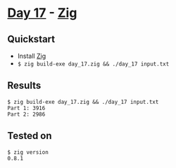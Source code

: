# [Day 17](https://adventofcode.com/2021/day/17) - [Zig](https://ziglang.org/)

## Quickstart
* Install [Zig](https://ziglang.org/)
* `$ zig build-exe day_17.zig && ./day_17 input.txt`

## Results
```console
$ zig build-exe day_17.zig && ./day_17 input.txt
Part 1: 3916
Part 2: 2986
```

## Tested on
```console
$ zig version
0.8.1
```